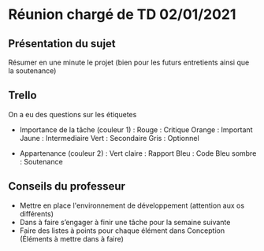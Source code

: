 # Réunion chargé de TD 02/01/2021 

## Présentation du sujet 
Résumer en une minute le projet (bien pour les futurs entretients ainsi que la soutenance)

## Trello 
On a eu des questions sur les étiquetes 
- Importance de la tâche (couleur 1) : 
	Rouge : Critique 
	Orange : Important 
	Jaune : Intermediaire
	Vert : Secondaire 
	Gris : Optionnel 

- Appartenance (couleur 2) : 
	Vert claire : Rapport
	Bleu : Code
	Bleu sombre : Soutenance

## Conseils du professeur 
- Mettre en place l'environnement de développement (attention aux os différents)
- Dans à faire s’engager à finir une tâche pour la semaine suivante
- Faire des listes à points pour chaque élément dans Conception (Éléments à mettre dans à faire)
